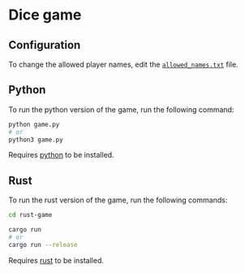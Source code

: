 # Dice game

## Configuration

To change the allowed player names, edit the [`allowed_names.txt`](allowed_names.txt) file.

## Python

To run the python version of the game, run the following command:

```bash
python game.py
# or
python3 game.py
```

Requires [python](https://www.python.org/downloads/) to be installed.

## Rust

To run the rust version of the game, run the following commands:

```bash
cd rust-game

cargo run
# or
cargo run --release
```

Requires [rust](https://www.rust-lang.org/tools/install) to be installed.
